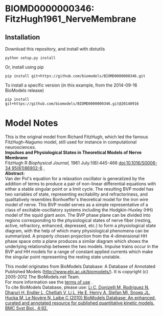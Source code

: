# BIOMD0000000346: FitzHugh1961_NerveMembrane

## Installation

Download this repository, and install with distutils

`python setup.py install`

Or, install using pip

`pip install git+https://github.com/biomodels/BIOMD0000000346.git`

To install a specific version (in this example, from the 2014-09-16 BioModels release)

`pip install git+https://github.com/biomodels/BIOMD0000000346.git@20140916`


# Model Notes


This is the original model from Richard FitzHugh, which led the famous
FitzHugh–Nagumo model, still used for instance in computational neurosciences.  
**Impulses and Physiological States in Theoretical Models of Nerve Membrane**   
FitzHugh R _Biophysical Journal,_ 1961 July:1(6):445-466 [doi:10.1016/S0006-34
95(61)86902-6](http://dx.doi.org/10.1016/S0006-3495\(61\)86902-6) ,  
**Abstract:**   
Van der Pol's equation for a relaxation oscillator is generalized by the
addition of terms to produce a pair of non-linear differential equations with
either a stable singular point or a limit cycle. The resulting BVP model has
two variables of state, representing excitability and refractoriness, and
qualitatively resembles Bonhoeffer's theoretical model for the iron wire model
of nerve. This BVP model serves as a simple representative of a class of
excitable-oscillatory systems including the Hodgkin-Huxley (HH) model of the
squid giant axon. The BVP phase plane can be divided into regions
corresponding to the physiological states of nerve fiber (resting, active,
refractory, enhanced, depressed, etc.) to form a physiological state diagram,
with the help of which many physiological phenomena can be summarized. A
properly chosen projection from the 4-dimensional HH phase space onto a plane
produces a similar diagram which shows the underlying relationship between the
two models. Impulse trains occur in the BVP and HH models for a range of
constant applied currents which make the singular point representing the
resting state unstable.

This model originates from BioModels Database: A Database of Annotated
Published Models (http://www.ebi.ac.uk/biomodels/). It is copyright (c)
2005-2012 The BioModels.net Team.  
For more information see the [terms of
use](http://www.ebi.ac.uk/biomodels/legal.html) .  
To cite BioModels Database, please use: [Li C, Donizelli M, Rodriguez N,
Dharuri H, Endler L, Chelliah V, Li L, He E, Henry A, Stefan MI, Snoep JL,
Hucka M, Le Novère N, Laibe C (2010) BioModels Database: An enhanced, curated
and annotated resource for published quantitative kinetic models. BMC Syst
Biol., 4:92.](http://www.ncbi.nlm.nih.gov/pubmed/20587024)


